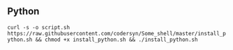 ## Python
`curl -s -o script.sh https://raw.githubusercontent.com/codersyn/Some_shell/master/install_python.sh && chmod +x install_python.sh && ./install_python.sh`

